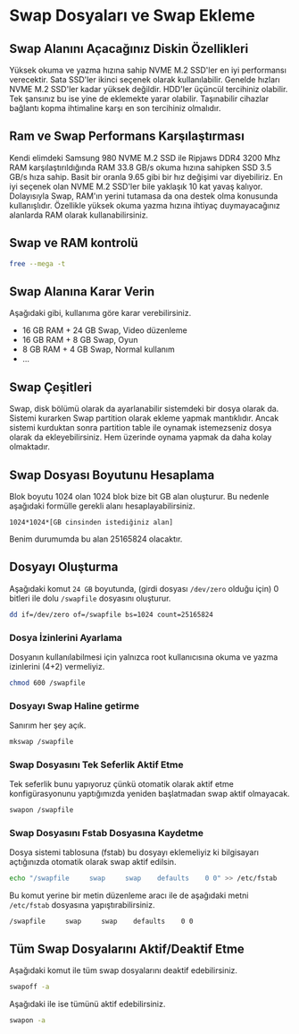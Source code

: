 # Swap Dosyaları ve Swap Ekleme

## Swap Alanını Açacağınız Diskin Özellikleri

Yüksek okuma ve yazma hızına sahip NVME M.2 SSD'ler en iyi performansı
verecektir. Sata SSD'ler ikinci seçenek olarak kullanılabilir. Genelde hızları
NVME M.2 SSD'ler kadar yüksek değildir. HDD'ler üçüncül tercihiniz olabilir.
Tek şansınız bu ise yine de eklemekte yarar olabilir. Taşınabilir cihazlar
bağlantı kopma ihtimaline karşı en son tercihiniz olmalıdır.

## Ram ve Swap Performans Karşılaştırması

Kendi elimdeki Samsung 980 NVME M.2 SSD ile Ripjaws DDR4 3200 Mhz RAM
karşılaştırıldığında RAM 33.8 GB/s okuma hızına sahipken SSD 3.5 GB/s hıza
sahip. Basit bir oranla 9.65 gibi bir hız değişimi var diyebiliriz. En iyi
seçenek olan NVME M.2 SSD'ler bile yaklaşık 10 kat yavaş kalıyor. Dolayısıyla
Swap, RAM'ın yerini tutamasa da ona destek olma konusunda kullanışlıdır.
Özellikle yüksek okuma yazma hızına ihtiyaç duymayacağınız alanlarda RAM
olarak kullanabilirsiniz.

## Swap ve RAM kontrolü

```sh
free --mega -t
```

## Swap Alanına Karar Verin

Aşağıdaki gibi, kullanıma göre karar verebilirsiniz.

* 16 GB RAM + 24 GB Swap, Video düzenleme
* 16 GB RAM + 8 GB Swap, Oyun
* 8 GB RAM + 4 GB Swap, Normal kullanım
* ...

## Swap Çeşitleri

Swap, disk bölümü olarak da ayarlanabilir sistemdeki bir dosya
olarak da. Sistemi kurarken Swap partition olarak ekleme yapmak
mantıklıdır. Ancak sistemi kurduktan sonra partition table ile
oynamak istemezseniz dosya olarak da ekleyebilirsiniz. Hem üzerinde
oynama yapmak da daha kolay olmaktadır.

## Swap Dosyası Boyutunu Hesaplama

Blok boyutu 1024 olan 1024 blok bize bit GB alan oluşturur. Bu
nedenle aşağıdaki formülle gerekli alanı hesaplayabilirsiniz.

```
1024*1024*[GB cinsinden istediğiniz alan]
```

Benim durumumda bu alan 25165824 olacaktır.

## Dosyayı Oluşturma

Aşağıdaki komut `24 GB` boyutunda, (girdi dosyası `/dev/zero` olduğu için) 0
bitleri ile dolu `/swapfile` dosyasını oluşturur.

```sh
dd if=/dev/zero of=/swapfile bs=1024 count=25165824
```

### Dosya İzinlerini Ayarlama

Dosyanın kullanılabilmesi için yalnızca root kullanıcısına okuma ve yazma
izinlerini (4+2) vermeliyiz.

```sh
chmod 600 /swapfile
```

### Dosyayı Swap Haline getirme

Sanırım her şey açık.

```sh
mkswap /swapfile
```

### Swap Dosyasını Tek Seferlik Aktif Etme

Tek seferlik bunu yapıyoruz çünkü otomatik olarak aktif etme konfigürasyonunu
yaptığımızda yeniden başlatmadan swap aktif olmayacak.

```sh
swapon /swapfile
```

### Swap Dosyasını Fstab Dosyasına Kaydetme

Dosya sistemi tablosuna (fstab) bu dosyayı eklemeliyiz ki bilgisayarı
açtığınızda otomatik olarak swap aktif edilsin.

```sh
echo "/swapfile     swap     swap    defaults    0 0" >> /etc/fstab
```

Bu komut yerine bir metin düzenleme aracı ile de aşağıdaki metni `/etc/fstab` dosyasına yapıştırabilirsiniz.

```
/swapfile     swap     swap    defaults    0 0
```

## Tüm Swap Dosyalarını Aktif/Deaktif Etme

Aşağıdaki komut ile tüm swap dosyalarını deaktif edebilirsiniz.

```sh
swapoff -a

```

Aşağıdaki ile ise tümünü aktif edebilirsiniz.


```sh
swapon -a

```
